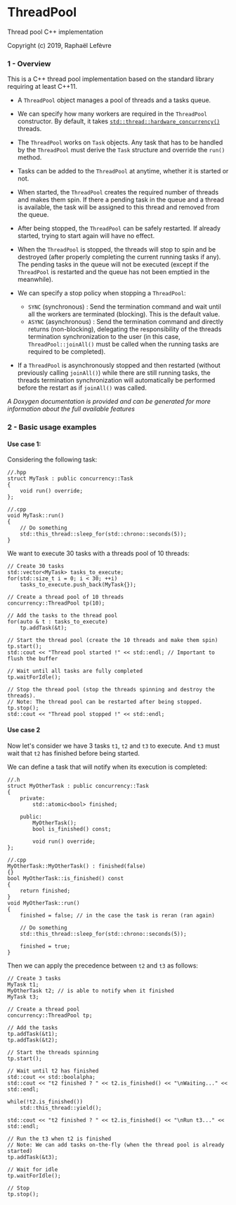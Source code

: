 # ThreadPool
Thread pool C++ implementation

Copyright (c) 2019, Raphaël Lefèvre

### 1 - Overview
This is a C++ thread pool implementation based on the standard library requiring at least C++11.

- A `ThreadPool` object manages a pool of threads and a tasks queue.

- We can specify how many workers are required in the `ThreadPool` constructor. By default, it takes [`std::thread::hardware_concurrency()`](https://en.cppreference.com/w/cpp/thread/thread/hardware_concurrency) threads.

- The `ThreadPool` works on `Task` objects. Any task that has to be handled by the `ThreadPool` must derive the `Task` structure and override the `run()` method.

- Tasks can be added to the `ThreadPool` at anytime, whether it is started or not.

- When started, the `ThreadPool` creates the required number of threads and makes them spin. If there a pending task in the queue and a thread is available, the task will be assigned to this thread and removed from the queue.

- After being stopped, the `ThreadPool` can be safely restarted. If already started, trying to start again will have no effect.

- When the `ThreadPool` is stopped, the threads will stop to spin and be destroyed (after properly completing the current running tasks if any). The pending tasks in the queue will not be executed (except if the `ThreadPool` is restarted and the queue has not been emptied in the meanwhile).

- We can specify a stop policy when stopping a `ThreadPool`:
    - `SYNC` (synchronous) : Send the termination command and wait until all the workers are terminated (blocking). This is the default value.
    - `ASYNC` (asynchronous) : Send the termination command and directly returns (non-blocking), delegating the responsibility of the threads termination synchronization to the user (in this case, `ThreadPool::joinAll()` must be called when the running tasks are required to be completed).

- If a `ThreadPool` is asynchronously stopped and then restarted (without previously calling `joinAll()`) while there are still running tasks, the threads termination synchronization will automatically be performed before the restart as if `joinAll()` was called.

_A Doxygen documentation is provided and can be generated for more information about the full available features_

### 2 - Basic usage examples


#### Use case 1:
Considering the following task:
```
//.hpp
struct MyTask : public concurrency::Task
{
    void run() override;
};

//.cpp
void MyTask::run()
{
    // Do something
    std::this_thread::sleep_for(std::chrono::seconds(5));
}
```

We want to execute 30 tasks with a threads pool of 10 threads:
```
// Create 30 tasks
std::vector<MyTask> tasks_to_execute;
for(std::size_t i = 0; i < 30; ++i)
    tasks_to_execute.push_back(MyTask{});

// Create a thread pool of 10 threads
concurrency::ThreadPool tp(10);

// Add the tasks to the thread pool
for(auto & t : tasks_to_execute)
    tp.addTask(&t);

// Start the thread pool (create the 10 threads and make them spin)
tp.start();
std::cout << "Thread pool started !" << std::endl; // Important to flush the buffer

// Wait until all tasks are fully completed
tp.waitForIdle();

// Stop the thread pool (stop the threads spinning and destroy the threads).
// Note: The thread pool can be restarted after being stopped.
tp.stop();
std::cout << "Thread pool stopped !" << std::endl;
```

#### Use case 2
Now let's consider we have 3 tasks `t1`, `t2` and `t3` to execute. And `t3` must wait that `t2` has finished before being started.

We can define a task that will notify when its execution is completed:
```
//.h
struct MyOtherTask : public concurrency::Task
{
    private:
        std::atomic<bool> finished;

    public:
        MyOtherTask();
        bool is_finished() const;

        void run() override;
};

//.cpp
MyOtherTask::MyOtherTask() : finished(false)
{}
bool MyOtherTask::is_finished() const
{
    return finished;
}
void MyOtherTask::run()
{
    finished = false; // in the case the task is reran (ran again)

    // Do something
    std::this_thread::sleep_for(std::chrono::seconds(5));

    finished = true;
}
```
Then we can apply the precedence between `t2` and `t3` as follows:
```
// Create 3 tasks
MyTask t1;
MyOtherTask t2; // is able to notify when it finished
MyTask t3;

// Create a thread pool
concurrency::ThreadPool tp;

// Add the tasks
tp.addTask(&t1);
tp.addTask(&t2);

// Start the threads spinning
tp.start();

// Wait until t2 has finished
std::cout << std::boolalpha;
std::cout << "t2 finished ? " << t2.is_finished() << "\nWaiting..." << std::endl;

while(!t2.is_finished())
    std::this_thread::yield();

std::cout << "t2 finished ? " << t2.is_finished() << "\nRun t3..." << std::endl;

// Run the t3 when t2 is finished
// Note: We can add tasks on-the-fly (when the thread pool is already started)
tp.addTask(&t3);

// Wait for idle
tp.waitForIdle();

// Stop
tp.stop();
```
